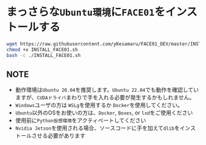 # まっさらな`Ubuntu環境`に`FACE01`をインストールする
```bash
wget https://raw.githubusercontent.com/yKesamaru/FACE01_DEV/master/INSTALL_FACE01.sh
chmod +x INSTALL_FACE01.sh
bash -c ./INSTALL_FACE01.sh
```

## NOTE
- 動作環境は`Ubuntu 20.04`を推奨します。`Ubuntu 22.04`でも動作を確認していますが、`CUDAドライバ`まわりで手を入れる必要が発生するかもしれません。
- `Windows`ユーザの方は `WSLg`を使用するか `Docker`を使用してください。
- `Ubuntu`以外のOSをお使いの方は、`Docker`, `Boxes`, or `lxd`をご使用ください
- 使用前に`Python仮想環境`をアクティベートしてください
- `Nvidia Jetson`を使用される場合、ソースコードに手を加えて`dlib`をインストールさせる必要があります
